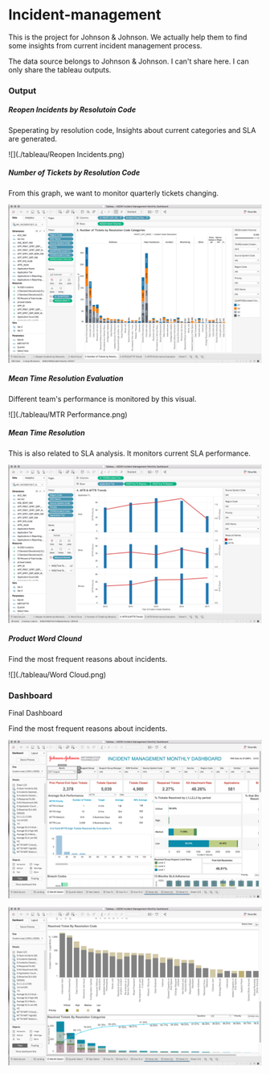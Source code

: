 # Incident-management

This is the project for Johnson & Johnson. We actually help them to find some insights from current incident management process.

The data source belongs to Johnson & Johnson. I can't share here. I can only share the tableau outputs.

### Output


##### Reopen Incidents by Resolutoin Code

Speperating by resolution code, Insights about current categories and SLA are generated.

![](./tableau/Reopen Incidents.png)

##### Number of Tickets  by Resolution Code

From this graph, we want to monitor quarterly tickets changing.

![](./tableau/numberOfTickets.png)

##### Mean Time Resolution Evaluation

Different team's performance is monitored by this visual.

![](./tableau/MTR Performance.png)


##### Mean Time Resolution

This is also related to SLA analysis. It monitors current SLA performance.

![](./tableau/MTR.png)

##### Product Word Clound

Find the most frequent reasons about incidents.

![](./tableau/Word Cloud.png)

### Dashboard

Final Dashboard

Find the most frequent reasons about incidents.

![](./tableau/Dashboard.png)

![](./tableau/Dashboard2.png)